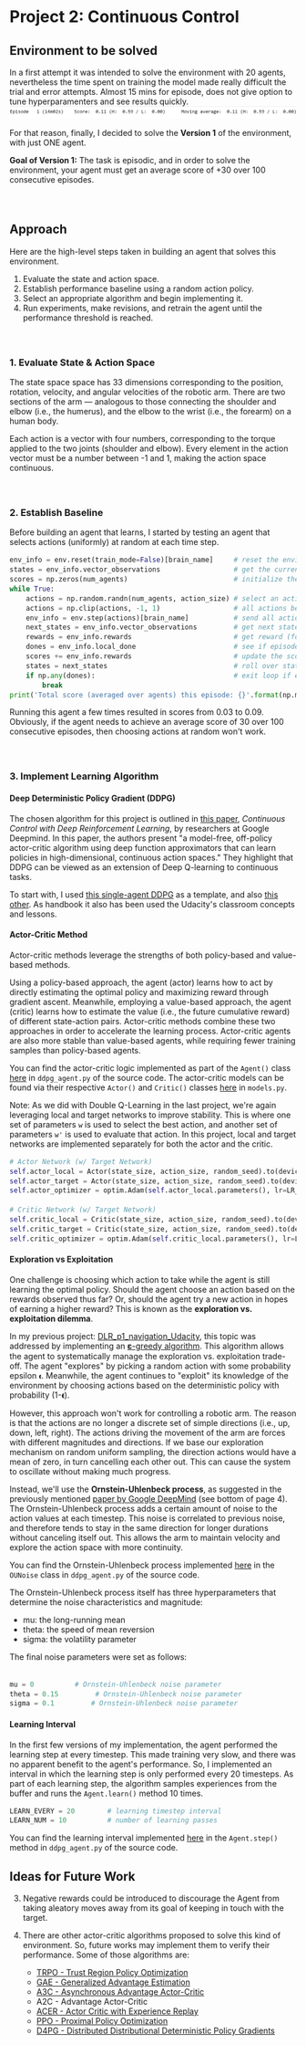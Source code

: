 # Project 2: Continuous Control

## Environment to be solved

In a first attempt it was intended to solve the environment with 20 agents, nevertheless the time spent on training the model made really difficult the trial and error attempts. Almost 15 mins for episode, does not give option to tune hyperparamenters and see results quickly.
![Trial-error attempts](./assets/time_1episode_1000tsteps.PNG)



For that reason, finally, I decided to solve the **Version 1** of the environment, with just ONE agent.

**Goal of Version 1:**
The task is episodic, and in order to solve the environment, your agent must get an average score of +30 over 100 consecutive episodes.

##### &nbsp;

## Approach
Here are the high-level steps taken in building an agent that solves this environment.

1. Evaluate the state and action space.
2. Establish performance baseline using a random action policy.
3. Select an appropriate algorithm and begin implementing it.
4. Run experiments, make revisions, and retrain the agent until the performance threshold is reached.

##### &nbsp;

### 1. Evaluate State & Action Space
The state space space has 33 dimensions corresponding to the position, rotation, velocity, and angular velocities of the robotic arm. There are two sections of the arm &mdash; analogous to those connecting the shoulder and elbow (i.e., the humerus), and the elbow to the wrist (i.e., the forearm) on a human body.

Each action is a vector with four numbers, corresponding to the torque applied to the two joints (shoulder and elbow). Every element in the action vector must be a number between -1 and 1, making the action space continuous.

##### &nbsp;

### 2. Establish Baseline
Before building an agent that learns, I started by testing an agent that selects actions (uniformly) at random at each time step.

```python
env_info = env.reset(train_mode=False)[brain_name]     # reset the environment
states = env_info.vector_observations                  # get the current state (for each agent)
scores = np.zeros(num_agents)                          # initialize the score (for each agent)
while True:
    actions = np.random.randn(num_agents, action_size) # select an action (for each agent)
    actions = np.clip(actions, -1, 1)                  # all actions between -1 and 1
    env_info = env.step(actions)[brain_name]           # send all actions to tne environment
    next_states = env_info.vector_observations         # get next state (for each agent)
    rewards = env_info.rewards                         # get reward (for each agent)
    dones = env_info.local_done                        # see if episode finished
    scores += env_info.rewards                         # update the score (for each agent)
    states = next_states                               # roll over states to next time step
    if np.any(dones):                                  # exit loop if episode finished
        break
print('Total score (averaged over agents) this episode: {}'.format(np.mean(scores)))
```

Running this agent a few times resulted in scores from 0.03 to 0.09. Obviously, if the agent needs to achieve an average score of 30 over 100 consecutive episodes, then choosing actions at random won't work.

##### &nbsp;

### 3. Implement Learning Algorithm

#### Deep Deterministic Policy Gradient (DDPG)
The chosen algorithm for this project is outlined in [this paper](https://arxiv.org/pdf/1509.02971.pdf), _Continuous Control with Deep Reinforcement Learning_, by researchers at Google Deepmind. In this paper, the authors present "a model-free, off-policy actor-critic algorithm using deep function approximators that can learn policies in high-dimensional, continuous action spaces." They highlight that DDPG can be viewed as an extension of Deep Q-learning to continuous tasks.

To start with, I used [this single-agent DDPG](https://github.com/udacity/deep-reinforcement-learning/tree/master/ddpg-pendulum) as a template, and also [this other](https://github.com/udacity/deep-reinforcement-learning/tree/master/ddpg-bipedal). As handbook it also has been used the Udacity's classroom concepts and lessons.

#### Actor-Critic Method
Actor-critic methods leverage the strengths of both policy-based and value-based methods.

Using a policy-based approach, the agent (actor) learns how to act by directly estimating the optimal policy and maximizing reward through gradient ascent. Meanwhile, employing a value-based approach, the agent (critic) learns how to estimate the value (i.e., the future cumulative reward) of different state-action pairs. Actor-critic methods combine these two approaches in order to accelerate the learning process. Actor-critic agents are also more stable than value-based agents, while requiring fewer training samples than policy-based agents.

You can find the actor-critic logic implemented as part of the `Agent()` class [here](https://github.com/ASO92/DRL_p2_ContinuousControl_Udacity/blob/master/ddpg_agent.py#L44) in `ddpg_agent.py` of the source code. The actor-critic models can be found via their respective `Actor()` and `Critic()` classes [here](https://github.com/ASO92/DRL_p2_ContinuousControl_Udacity/blob/master/model.py) in `models.py`.


Note: As we did with Double Q-Learning in the last project, we're again leveraging local and target networks to improve stability. This is where one set of parameters `w` is used to select the best action, and another set of parameters `w'` is used to evaluate that action. In this project, local and target networks are implemented separately for both the actor and the critic.

```python
# Actor Network (w/ Target Network)
self.actor_local = Actor(state_size, action_size, random_seed).to(device)
self.actor_target = Actor(state_size, action_size, random_seed).to(device)
self.actor_optimizer = optim.Adam(self.actor_local.parameters(), lr=LR_ACTOR)

# Critic Network (w/ Target Network)
self.critic_local = Critic(state_size, action_size, random_seed).to(device)
self.critic_target = Critic(state_size, action_size, random_seed).to(device)
self.critic_optimizer = optim.Adam(self.critic_local.parameters(), lr=LR_CRITIC, weight_decay=WEIGHT_DECAY)
```

#### Exploration vs Exploitation
One challenge is choosing which action to take while the agent is still learning the optimal policy. Should the agent choose an action based on the rewards observed thus far? Or, should the agent try a new action in hopes of earning a higher reward? This is known as the **exploration vs. exploitation dilemma**.

In my previous project: [DLR_p1_navigation_Udacity](https://github.com/ASO92/DRL_p1_navigation_Udacity), this topic was addressed by implementing an [𝛆-greedy algorithm](https://github.com/ASO92/DRL_p1_navigation_Udacity/blob/master/agent.py#L79). This algorithm allows the agent to systematically manage the exploration vs. exploitation trade-off. The agent "explores" by picking a random action with some probability epsilon `𝛜`. Meanwhile, the agent continues to "exploit" its knowledge of the environment by choosing actions based on the deterministic policy with probability (1-𝛜).

However, this approach won't work for controlling a robotic arm. The reason is that the actions are no longer a discrete set of simple directions (i.e., up, down, left, right). The actions driving the movement of the arm are forces with different magnitudes and directions. If we base our exploration mechanism on random uniform sampling, the direction actions would have a mean of zero, in turn cancelling each other out. This can cause the system to oscillate without making much progress.

Instead, we'll use the **Ornstein-Uhlenbeck process**, as suggested in the previously mentioned [paper by Google DeepMind](https://arxiv.org/pdf/1509.02971.pdf) (see bottom of page 4). The Ornstein-Uhlenbeck process adds a certain amount of noise to the action values at each timestep. This noise is correlated to previous noise, and therefore tends to stay in the same direction for longer durations without canceling itself out. This allows the arm to maintain velocity and explore the action space with more continuity.

You can find the Ornstein-Uhlenbeck process implemented [here](https://github.com/ASO92/DRL_p2_ContinuousControl_Udacity/blob/master/ddpg_agent.py#L139) in the `OUNoise` class in `ddpg_agent.py` of the source code.



The Ornstein-Uhlenbeck process itself has three hyperparameters that determine the noise characteristics and magnitude:
- mu: the long-running mean
- theta: the speed of mean reversion
- sigma: the volatility parameter





The final noise parameters were set as follows:

```python

mu = 0          # Ornstein-Uhlenbeck noise parameter
theta = 0.15         # Ornstein-Uhlenbeck noise parameter
sigma = 0.1         # Ornstein-Uhlenbeck noise parameter
```

#### Learning Interval
In the first few versions of my implementation, the agent performed the learning step at every timestep. This made training very slow, and there was no apparent benefit to the agent's performance. So, I implemented an interval in which the learning step is only performed every 20 timesteps. As part of each learning step, the algorithm samples experiences from the buffer and runs the `Agent.learn()` method 10 times.

```python
LEARN_EVERY = 20        # learning timestep interval
LEARN_NUM = 10          # number of learning passes
```

You can find the learning interval implemented [here](https://github.com/tommytracey/DeepRL-P2-Continuous-Control/blob/master/ddpg_agent.py#L66) in the `Agent.step()` method in `ddpg_agent.py` of the source code.


## Ideas for Future Work


3. Negative rewards could be introduced to discourage the Agent from taking aleatory moves away from its goal of keeping in touch with the target.  

5. There are other actor-critic algorithms proposed to solve this kind of environment. So, future works may implement them to verify their performance. Some of those algorithms are:  
   * [TRPO - Trust Region Policy Optimization](https://arxiv.org/abs/1502.05477)
   * [GAE - Generalized Advantage Estimation](https://arxiv.org/abs/1506.02438)
   * [A3C - Asynchronous Advantage Actor-Critic](https://arxiv.org/abs/1602.01783)  
   * A2C - Advantage Actor-Critic
   * [ACER - Actor Critic with Experience Replay](https://arxiv.org/abs/1611.01224)
   * [PPO - Proximal Policy Optimization](https://arxiv.org/pdf/1707.06347.pdf)
   * [D4PG - Distributed Distributional Deterministic Policy Gradients](https://arxiv.org/pdf/1804.08617.pdf)
